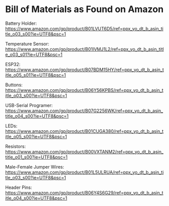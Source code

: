 # Bill of Materials as Found on Amazon
Battery Holder: https://www.amazon.com/gp/product/B01LVUT6D5/ref=ppx_yo_dt_b_asin_title_o03_s00?ie=UTF8&psc=1

Temperature Sensor: https://www.amazon.com/gp/product/B01IVMJ1L2/ref=ppx_yo_dt_b_asin_title_o03_s01?ie=UTF8&psc=1

ESP32: https://www.amazon.com/gp/product/B07BDM15HY/ref=ppx_yo_dt_b_asin_title_o05_s01?ie=UTF8&psc=1

Buttons: https://www.amazon.com/gp/product/B06Y56KPBS/ref=ppx_yo_dt_b_asin_title_o03_s00?ie=UTF8&psc=1

USB-Serial Programer: https://www.amazon.com/gp/product/B07G2256WK/ref=ppx_yo_dt_b_asin_title_o04_s00?ie=UTF8&psc=1

LEDs: https://www.amazon.com/gp/product/B01CUGA380/ref=ppx_yo_dt_b_asin_title_o05_s00?ie=UTF8&psc=1

Resistors: https://www.amazon.com/gp/product/B00VXTANM2/ref=ppx_yo_dt_b_asin_title_o01_s00?ie=UTF8&psc=1

Male-Female Jumper Wires: https://www.amazon.com/gp/product/B01L5ULRUA/ref=ppx_yo_dt_b_asin_title_o03_s00?ie=UTF8&psc=1

Header Pins: https://www.amazon.com/gp/product/B06Y4S6G29/ref=ppx_yo_dt_b_asin_title_o04_s00?ie=UTF8&psc=1
